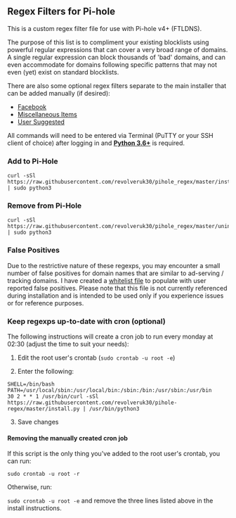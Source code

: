 ## Regex Filters for Pi-hole
This is a custom regex filter file for use with Pi-hole v4+ (FTLDNS).

The purpose of this list is to compliment your existing blocklists using powerful regular expressions that can cover a very broad range of domains. A single regular expression can block thousands of 'bad' domains, and can even accommodate for domains following specific patterns that may not even (yet) exist on standard blocklists.

There are also some optional regex filters separate to the main installer that can be added manually (if desired):
* [Facebook](https://github.com/revolveruk30/pihole-regex/tree/master/social)
* [Miscellaneous Items](https://github.com/revolveruk30/pihole-regex/tree/master/miscellaneous)
* [User Suggested](https://github.com/revolveruk30/pihole-regex/tree/master/user%20suggested)

All commands will need to be entered via Terminal (PuTTY or your SSH client of choice) after logging in and [**Python 3.6+**](https://github.com/revolveruk30/pihole-regex/issues/16) is required.

### Add to Pi-Hole
```
curl -sSl https://raw.githubusercontent.com/revolveruk30/pihole_regex/master/install.py | sudo python3
```

### Remove from Pi-Hole
```
curl -sSl https://raw.githubusercontent.com/revolveruk30/pihole_regex/master/uninstall.py | sudo python3
```

### False Positives ###
Due to the restrictive nature of these regexps, you may encounter a small number of false positives for domain names that are similar to ad-serving / tracking domains. I have created a [whitelist file](https://raw.githubusercontent.com/revolveruk30/pihole-regex/master/whitelist.list) to populate with user reported false positives. Please note that this file is not currently referenced during installation and is intended to be used only if you experience issues or for reference purposes.

### Keep regexps up-to-date with cron (optional)
The following instructions will create a cron job to run every monday at 02:30 (adjust the time to suit your needs):

1. Edit the root user's crontab (`sudo crontab -u root -e`)

2. Enter the following:
```
SHELL=/bin/bash
PATH=/usr/local/sbin:/usr/local/bin:/sbin:/bin:/usr/sbin:/usr/bin
30 2 * * 1 /usr/bin/curl -sSl https://raw.githubusercontent.com/revolveruk30/pihole-regex/master/install.py | /usr/bin/python3
```
3. Save changes

#### Removing the manually created cron job
If this script is the only thing you've added to the root user's crontab, you can run:

`sudo crontab -u root -r`

Otherwise, run:

`sudo crontab -u root -e` and remove the three lines listed above in the install instructions.
